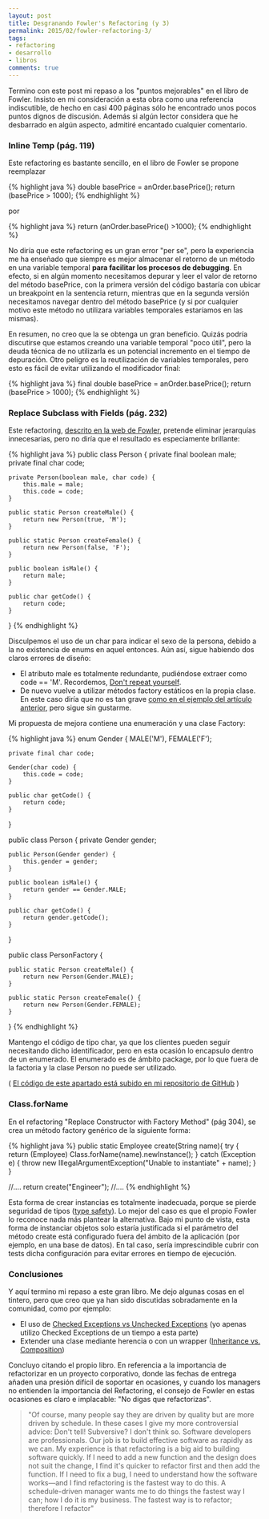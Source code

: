 ```yaml
---
layout: post
title: Desgranando Fowler's Refactoring (y 3)
permalink: 2015/02/fowler-refactoring-3/
tags:
- refactoring
- desarrollo
- libros
comments: true
---
```


Termino con este post mi repaso a los "puntos mejorables" en el libro de Fowler. Insisto en mi consideración a esta obra como una referencia indiscutible, de hecho en casi 400 páginas sólo he encontrado unos pocos puntos dignos de discusión. Además si algún lector considera que he desbarrado en algún aspecto, admitiré encantado cualquier comentario.

<!--break-->

### Inline Temp (pág. 119)

Este refactoring es bastante sencillo, en el libro de Fowler se propone reemplazar

{% highlight java %}
double basePrice = anOrder.basePrice();
return (basePrice > 1000);
{% endhighlight %}

por

{% highlight java %}
return (anOrder.basePrice() >1000);
{% endhighlight %}

No diría que este refactoring es un gran error "per se", pero la experiencia me ha enseñado que siempre es mejor almacenar el retorno de un método en una variable temporal **para facilitar los procesos de debugging**. En efecto, si en algún momento necesitamos depurar y leer el valor de retorno del método basePrice, con la primera versión del código bastaría con ubicar un breakpoint en la sentencia return, mientras que en la segunda versión necesitamos navegar dentro del método basePrice (y si por cualquier motivo este método no utilizara variables temporales estaríamos en las mismas).

En resumen, no creo que la se obtenga un gran beneficio. Quizás podría discutirse que estamos creando una variable temporal "poco útil", pero la deuda técnica de no utilizarla es un potencial incremento en el tiempo de depuración. Otro peligro es la reutilización de variables temporales, pero esto es fácil de evitar utilizando el modificador final:

{% highlight java %}
final double basePrice = anOrder.basePrice();
return (basePrice > 1000);
{% endhighlight %}

### Replace Subclass with Fields (pág. 232)

Este refactoring, [descrito en la web de Fowler](http://refactoring.com/catalog/replaceSubclassWithFields.html), pretende eliminar jerarquías innecesarias, pero no diría que el resultado es especiamente brillante:

{% highlight java %}
public class Person {
    private final boolean male;
    private final char code;

    private Person(boolean male, char code) {
        this.male = male;
        this.code = code;
    }

    public static Person createMale() {
        return new Person(true, 'M');
    }

    public static Person createFemale() {
        return new Person(false, 'F');
    }

    public boolean isMale() {
        return male;
    }

    public char getCode() {
        return code;
    }
}
{% endhighlight %}

Disculpemos el uso de un char para indicar el sexo de la persona, debido a la no existencia de enums en aquel entonces. Aún así, sigue habiendo dos claros errores de diseño:

* El atributo male es totalmente redundante, pudiéndose extraer como code == 'M'. Recordemos, [Don't repeat yourself](http://en.wikipedia.org/wiki/Don%27t_repeat_yourself).
* De nuevo vuelve a utilizar métodos factory estáticos en la propia clase. En este caso diría que no es tan grave [como en el ejemplo del artículo anterior](/2015/02/fowler-refactoring-2), pero sigue sin gustarme.

Mi propuesta de mejora contiene una enumeración y una clase Factory:

{% highlight java %}
enum Gender {
    MALE('M'),
    FEMALE('F');

    private final char code;

    Gender(char code) {
        this.code = code;
    }

    public char getCode() {
        return code;
    }
}

public class Person {
    private Gender gender;

    public Person(Gender gender) {
        this.gender = gender;
    }

    public boolean isMale() {
        return gender == Gender.MALE;
    }

    public char getCode() {
        return gender.getCode();
    }
}

public class PersonFactory {

    public static Person createMale() {
        return new Person(Gender.MALE);
    }

    public static Person createFemale() {
        return new Person(Gender.FEMALE);
    }
}
{% endhighlight %}

Mantengo el código de tipo char, ya que los clientes pueden seguir necesitando dicho identificador, pero en esta ocasión lo encapsulo dentro de un enumerado. El enumerado es de ámbito package, por lo que fuera de la factoria y la clase Person no puede ser utilizado.

( [El código de este apartado está subido en mi repositorio de GitHub](https://github.com/raulavila/fowlers-refactoring-errors) )

### Class.forName

En el refactoring "Replace Constructor with Factory Method" (pág 304), se crea un método factory genérico de la siguiente forma:

{% highlight java %}
public static Employee create(String name){
    try {
        return (Employee) Class.forName(name).newInstance();
    } catch (Exception e) {
        throw new IllegalArgumentException("Unable to instantiate" + name);
    }
}

//....
   return create("Engineer");
//....
{% endhighlight %}

Esta forma de crear instancias es totalmente inadecuada, porque se pierde seguridad de tipos ([type safety](http://en.wikipedia.org/wiki/Type_safety)). Lo mejor del caso es que el propio Fowler lo reconoce nada más plantear la alternativa. Bajo mi punto de vista, esta forma de instanciar objetos solo estaría justificada si el parámetro del método create está configurado fuera del ámbito de la aplicación (por ejemplo, en una base de datos). En tal caso, sería imprescindible cubrir con tests dicha configuración para evitar errores en tiempo de ejecución.



### Conclusiones

Y aquí termino mi repaso a este gran libro. Me dejo algunas cosas en el tintero, pero que creo que ya han sido discutidas sobradamente en la comunidad, como por ejemplo:

* El uso de [Checked Exceptions vs Unchecked Exceptions](http://stackoverflow.com/questions/6115896/java-checked-vs-unchecked-exception-explanation) (yo apenas utilizo Checked Exceptions de un tiempo a esta parte)
* Extender una clase mediante herencia o con un wrapper ([Inheritance vs. Composition](http://stackoverflow.com/questions/2150273/java-extend-or-wrap-a-class-to-add-extra-functionality))

 Concluyo citando el propio libro. En referencia a la importancia de refactorizar en un proyecto corporativo, donde las fechas de entrega añaden una presión difícil de soportar en ocasiones, y cuando los managers no entienden la importancia del Refactoring, el consejo de Fowler en estas ocasiones es claro e implacable: "No digas que refactorizas".

 >"Of course, many people say they are driven by quality but are more driven by schedule. In these cases I give my more controversial advice: Don't tell! Subversive? I don't think so. Software developers are professionals. Our job is to build effective software as rapidly as we can. My experience is that refactoring is a big aid to building software quickly. If I need to add a new function and the design does not suit the change, I find it's quicker to refactor first and then add the function. If I need to fix a bug, I need to understand how the software works—and I find refactoring is the fastest way to do this. A schedule-driven manager wants me to do things the fastest way I can; how I do it is my business. The fastest way is to refactor; therefore I refactor"
